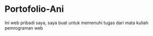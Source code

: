# Portofolio-Ani
 Ini web pribadi saya, saya buat untuk memenuhi tugas dari mata kuliah pemrograman web

